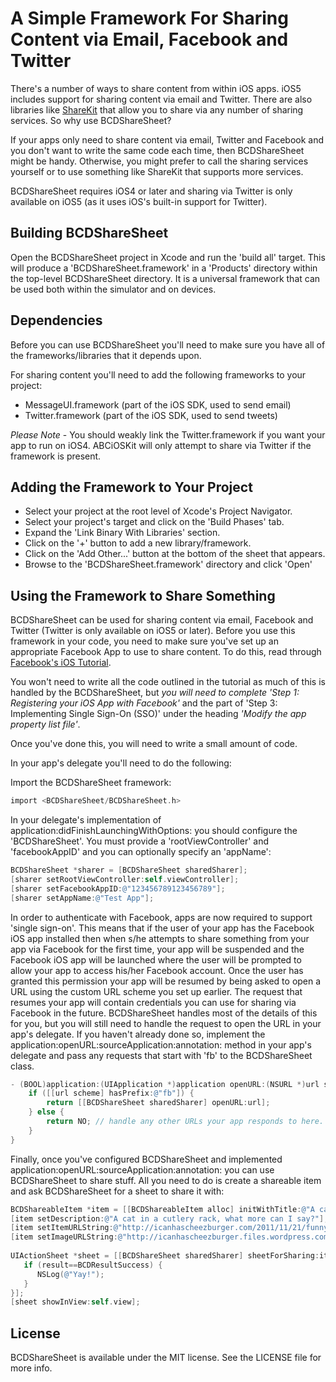 A Simple Framework For Sharing Content via Email, Facebook and Twitter
======================================================================

There's a number of ways to share content from within iOS apps. iOS5 includes support for sharing content via email and Twitter. There are also libraries like [ShareKit](http://getsharekit.com/) that allow you to share via any number of sharing services. So why use BCDShareSheet?

If your apps only need to share content via email, Twitter and Facebook and you don't want to write the same code each time, then BCDShareSheet might be handy. Otherwise, you might prefer to call the sharing services yourself or to use something like ShareKit that supports more services.

BCDShareSheet requires iOS4 or later and sharing via Twitter is only available on iOS5 (as it uses iOS's built-in support for Twitter).

Building BCDShareSheet
----------------------

Open the BCDShareSheet project in Xcode and run the 'build all' target. This will produce a 'BCDShareSheet.framework' in a 'Products' directory within the top-level BCDShareSheet directory. It is a universal framework that can be used both within the simulator and on devices.

Dependencies
------------

Before you can use BCDShareSheet you'll need to make sure you have all of the frameworks/libraries that it depends upon.

For sharing content you'll need to add the following frameworks to your project:

- MessageUI.framework (part of the iOS SDK, used to send email)
- Twitter.framework (part of the iOS SDK, used to send tweets)

*Please Note* - You should weakly link the Twitter.framework if you want your app to run on iOS4. ABCiOSKit will only attempt to share via Twitter if the framework is present.

Adding the Framework to Your Project
------------------------------------

- Select your project at the root level of Xcode's Project Navigator.
- Select your project's target and click on the 'Build Phases' tab.
- Expand the 'Link Binary With Libraries' section.
- Click on the '+' button to add a new library/framework.
- Click on the 'Add Other...' button at the bottom of the sheet that appears.
- Browse to the 'BCDShareSheet.framework' directory and click 'Open'

Using the Framework to Share Something
--------------------------------------
BCDShareSheet can be used for sharing content via email, Facebook and Twitter (Twitter is only available on iOS5 or later). Before you use this framework in your code, you need to make sure you've set up an appropriate Facebook App to use to share content. To do this, read through [Facebook's iOS Tutorial](https://developers.facebook.com/docs/mobile/ios/build/).

You won't need to write all the code outlined in the tutorial as much of this is handled by the BCDShareSheet, but *you will need to complete 'Step 1: Registering your iOS App with Facebook'* and the part of 'Step 3: Implementing Single Sign-On (SSO)' under the heading *'Modify the app property list file'*.

Once you've done this, you will need to write a small amount of code.

In your app's delegate you'll need to do the following:

Import the BCDShareSheet framework:

``` objective-c
import <BCDShareSheet/BCDShareSheet.h>
```
	
In your delegate's implementation of application:didFinishLaunchingWithOptions: you should configure the 'BCDShareSheet'. You must provide a 'rootViewController' and 'facebookAppID' and you can optionally specify an 'appName':

``` objective-c
BCDShareSheet *sharer = [BCDShareSheet sharedSharer];
[sharer setRootViewController:self.viewController];
[sharer setFacebookAppID:@"123456789123456789"];
[sharer setAppName:@"Test App"];
```
	
In order to authenticate with Facebook, apps are now required to support 'single sign-on'. This means that if the user of your app has the Facebook iOS app installed then when s/he attempts to share something from your app via Facebook for the first time, your app will be suspended and the Facebook iOS app will be launched where the user will be prompted to allow your app to access his/her Facebook account. Once the user has granted this permission your app will be resumed by being asked to open a URL using the custom URL scheme you set up earlier. The request that resumes your app will contain credentials you can use for sharing via Facebook in the future. BCDShareSheet handles most of the details of this for you, but you will still need to handle the request to open the URL in your app's delegate. If you haven't already done so, implement the application:openURL:sourceApplication:annotation: method in your app's delegate and pass any requests that start with 'fb' to the BCDShareSheet class.

``` objective-c
- (BOOL)application:(UIApplication *)application openURL:(NSURL *)url sourceApplication:(NSString *)sourceApplication annotation:(id)annotation {
    if ([[url scheme] hasPrefix:@"fb"]) {
        return [[BCDShareSheet sharedSharer] openURL:url];
    } else {
        return NO; // handle any other URLs your app responds to here.
    }
}
```

Finally, once you've configured BCDShareSheet and implemented application:openURL:sourceApplication:annotation: you can use BCDShareSheet to share stuff. All you need to do is create a shareable item and ask BCDShareSheet for a sheet to share it with:

``` objective-c
BCDShareableItem *item = [[BCDShareableItem alloc] initWithTitle:@"A cat in a cutlery rack"];
[item setDescription:@"A cat in a cutlery rack, what more can I say?"];
[item setItemURLString:@"http://icanhascheezburger.com/2011/11/21/funny-pictures-drainin-dah-catlery/"];
[item setImageURLString:@"http://icanhascheezburger.files.wordpress.com/2011/11/funny-pictures-drainin-dah-catlery.jpg"];
 
UIActionSheet *sheet = [[BCDShareSheet sharedSharer] sheetForSharing:item completion:^(BCDResult result) {
   if (result==BCDResultSuccess) {
      NSLog(@"Yay!");
   }
}];
[sheet showInView:self.view];
```

License
-------

BCDShareSheet is available under the MIT license. See the LICENSE file for more info.
